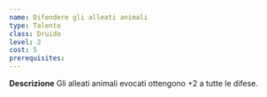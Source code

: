```yaml
---
name: Difendere gli alleati animali
type: Talento
class: Druido
level: 2
cost: 5
prerequisites: 
---
```


**Descrizione**
Gli alleati animali evocati ottengono +2 a tutte le difese.